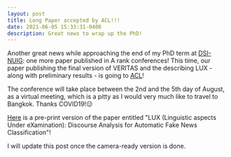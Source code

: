 ```yaml
---
layout: post
title: Long Paper accepted by ACL!!!
date: 2021-06-05 15:33:31-0400
description: Great news to wrap up the PhD!
---
```


Another great news while approaching the end of my PhD term at [DSI-NUIG](https://dsi.nuigalway.ie): one more paper published in A rank conferences! This time, our paper publishing the final version of VERITAS and the describing LUX - along with preliminary results - is going to [ACL](https://2021.aclweb.org)!

The conference will take place between the 2nd and the 5th day of August, as a virtual meeting, which is a pitty as I would very much like to travel to Bangkok. Thanks COVID19!😑

<a href="https://lucas0.github.io/assets/pdf/acl2021.pdf">Here</a> is a pre-print version of the paper entitled "LUX (Linguistic aspects Under eXamination): Discourse Analysis for Automatic Fake News Classification"!

I will update this post once the camera-ready version is done.